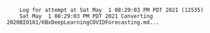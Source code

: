         Log for attempt at Sat May  1 08:29:03 PM PDT 2021 (12535)
        Sat May  1 08:29:03 PM PDT 2021 Converting 2020BIO101/KBxDeepLearningCOVIDForecasting.md...
